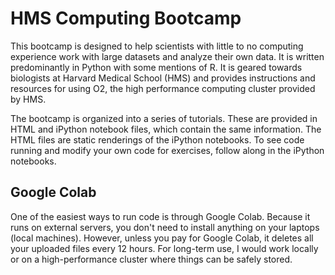 # HMS Computing Bootcamp

This bootcamp is designed to help scientists with little to no computing experience work with large datasets and analyze their own data. It is written predominantly in Python with some mentions of R. It is geared towards biologists at Harvard Medical School (HMS) and provides instructions and resources for using O2, the high performance computing cluster provided by HMS.

The bootcamp is organized into a series of tutorials. These are provided in HTML and iPython notebook files, which contain the same information. The HTML files are static renderings of the iPython notebooks. To see code running and modify your own code for exercises, follow along in the iPython notebooks. 

## Google Colab

One of the easiest ways to run code is through Google Colab. Because it runs on external servers, you don't need to install anything on your laptops (local machines). However, unless you pay for Google Colab, it deletes all your uploaded files every 12 hours. For long-term use, I would work locally or on a high-performance cluster where things can be safely stored. 
